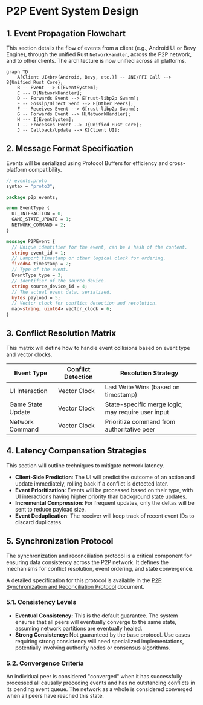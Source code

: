 # P2P Event System Design

## 1. Event Propagation Flowchart

This section details the flow of events from a client (e.g., Android UI or Bevy Engine), through the unified Rust `NetworkHandler`, across the P2P network, and to other clients. The architecture is now unified across all platforms.

```mermaid
graph TD
    A[Client UI<br>(Android, Bevy, etc.)] -- JNI/FFI Call --> B{Unified Rust Core};
    B -- Event --> C[EventSystem];
    C --- D[NetworkHandler];
    D -- Forwards Event --> E[rust-libp2p Swarm];
    E -- Gossip/Direct Send --> F[Other Peers];
    F -- Receives Event --> G[rust-libp2p Swarm];
    G -- Forwards Event --> H[NetworkHandler];
    H --- I[EventSystem];
    I -- Processes Event --> J{Unified Rust Core};
    J -- Callback/Update --> K[Client UI];
```

## 2. Message Format Specification

Events will be serialized using Protocol Buffers for efficiency and cross-platform compatibility.

```proto
// events.proto
syntax = "proto3";

package p2p_events;

enum EventType {
  UI_INTERACTION = 0;
  GAME_STATE_UPDATE = 1;
  NETWORK_COMMAND = 2;
}

message P2PEvent {
  // Unique identifier for the event, can be a hash of the content.
  string event_id = 1;
  // Lamport timestamp or other logical clock for ordering.
  fixed64 timestamp = 2;
  // Type of the event.
  EventType type = 3;
  // Identifier of the source device.
  string source_device_id = 4;
  // The actual event data, serialized.
  bytes payload = 5;
  // Vector clock for conflict detection and resolution.
  map<string, uint64> vector_clock = 6;
}
```

## 3. Conflict Resolution Matrix

This matrix will define how to handle event collisions based on event type and vector clocks.

| Event Type          | Conflict Detection | Resolution Strategy                                |
|---------------------|--------------------|----------------------------------------------------|
| UI Interaction      | Vector Clock       | Last Write Wins (based on timestamp)               |
| Game State Update   | Vector Clock       | State-specific merge logic; may require user input |
| Network Command     | Vector Clock       | Prioritize command from authoritative peer         |

## 4. Latency Compensation Strategies

This section will outline techniques to mitigate network latency.

- **Client-Side Prediction**: The UI will predict the outcome of an action and update immediately, rolling back if a conflict is detected later.
- **Event Prioritization**: Events will be processed based on their type, with UI interactions having higher priority than background state updates.
- **Incremental Compression**: For frequent updates, only the deltas will be sent to reduce payload size.
- **Event Deduplication**: The receiver will keep track of recent event IDs to discard duplicates.
## 5. Synchronization Protocol

The synchronization and reconciliation protocol is a critical component for ensuring data consistency across the P2P network. It defines the mechanisms for conflict resolution, event ordering, and state convergence.

A detailed specification for this protocol is available in the [P2P Synchronization and Reconciliation Protocol](./synchronization_protocol.md) document.

### 5.1. Consistency Levels

- **Eventual Consistency:** This is the default guarantee. The system ensures that all peers will eventually converge to the same state, assuming network partitions are eventually healed.
- **Strong Consistency:** Not guaranteed by the base protocol. Use cases requiring strong consistency will need specialized implementations, potentially involving authority nodes or consensus algorithms.

### 5.2. Convergence Criteria

An individual peer is considered "converged" when it has successfully processed all causally preceding events and has no outstanding conflicts in its pending event queue. The network as a whole is considered converged when all peers have reached this state.